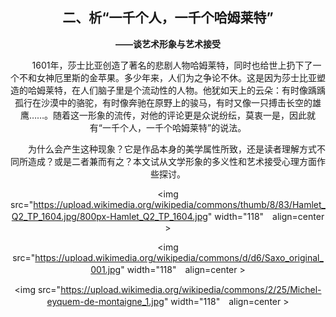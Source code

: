 ## <center>二、析“一千个人，一千个哈姆莱特”

**<center>——谈艺术形象与艺术接受**


&emsp;&emsp;1601年，莎士比亚创造了著名的悲剧人物哈姆莱特，同时也给世上扔下了一个不和女神厄里斯的金苹果。多少年来，人们为之争论不休。这是因为莎士比亚塑造的哈姆莱特，在人们脑子里是个流动性的人物。他犹如天上的云朵：有时像踽踽孤行在沙漠中的骆驼，有时像奔驰在原野上的骏马，有时又像一只搏击长空的雄鹰……。随着这一形象的流传，对他的评论更是众说纷纭，莫衷一是，因此就有“一千个人，一千个哈姆莱特”的说法。

&emsp;&emsp;为什么会产生这种现象？它是作品本身的美学属性所致，还是读者理解方式不同所造成？或是二者兼而有之？本文试从文学形象的多义性和艺术接受心理方面作些探讨。


<img src="https://upload.wikimedia.org/wikipedia/commons/thumb/8/83/Hamlet_Q2_TP_1604.jpg/800px-Hamlet_Q2_TP_1604.jpg" width="118"　align=center >

<img src="https://upload.wikimedia.org/wikipedia/commons/d/d6/Saxo_original_001.jpg" width="118"　align=center >

<img src="https://upload.wikimedia.org/wikipedia/commons/2/25/Michel-eyquem-de-montaigne_1.jpg" width="118"　align=center >